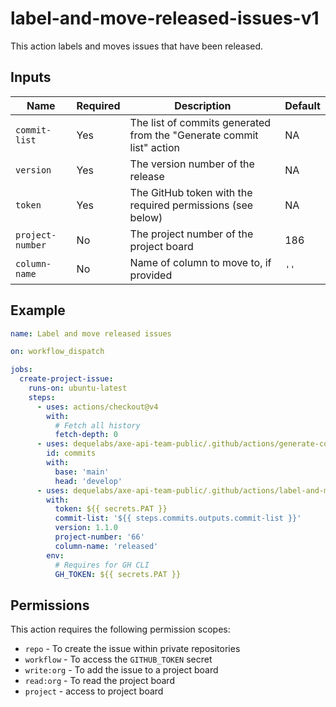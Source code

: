 # label-and-move-released-issues-v1

This action labels and moves issues that have been released.

## Inputs

| Name             | Required | Description                                                          | Default |
| ---------------- | -------- | -------------------------------------------------------------------- | ------- |
| `commit-list`    | Yes      | The list of commits generated from the "Generate commit list" action | NA      |
| `version`        | Yes      | The version number of the release                                    | NA      |
| `token`          | Yes      | The GitHub token with the required permissions (see below)           | NA      |
| `project-number` | No       | The project number of the project board                              | 186     |
| `column-name`    | No       | Name of column to move to, if provided                               | `''`    |

## Example

```yaml
name: Label and move released issues

on: workflow_dispatch

jobs:
  create-project-issue:
    runs-on: ubuntu-latest
    steps:
      - uses: actions/checkout@v4
        with:
          # Fetch all history
          fetch-depth: 0
      - uses: dequelabs/axe-api-team-public/.github/actions/generate-commit-list-v1@main
        id: commits
        with:
          base: 'main'
          head: 'develop'
      - uses: dequelabs/axe-api-team-public/.github/actions/label-and-move-released-issues-v1@main
        with:
          token: ${{ secrets.PAT }}
          commit-list: '${{ steps.commits.outputs.commit-list }}'
          version: 1.1.0
          project-number: '66'
          column-name: 'released'
        env:
          # Requires for GH CLI
          GH_TOKEN: ${{ secrets.PAT }}
```

## Permissions

This action requires the following permission scopes:

- `repo` - To create the issue within private repositories
- `workflow` - To access the `GITHUB_TOKEN` secret
- `write:org` - To add the issue to a project board
- `read:org` - To read the project board
- `project` - access to project board
